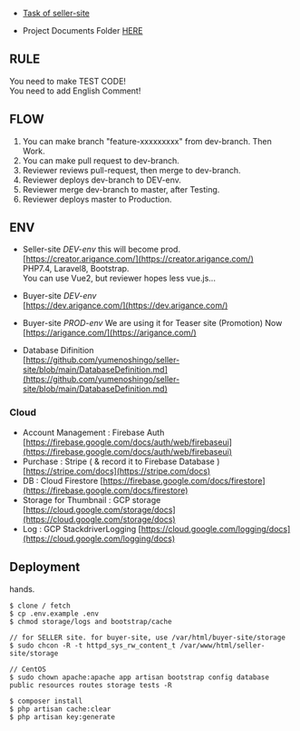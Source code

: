 - [Task of seller-site](https://github.com/yumenoshingo/seller-site/issues?q=is%3Aissue+is%3Aopen+sort%3Acreated-asc)  

- Project Documents Folder [HERE](https://github.com/yumenoshingo/ecsitepj)
 
## RULE  
You need to make TEST CODE!  
You need to add English Comment!  

## FLOW
1. You can make branch "feature-xxxxxxxxx"  from dev-branch.  Then Work.
2. You can make pull request to dev-branch.
3. Reviewer reviews pull-request, then merge to dev-branch.
4. Reviewer deploys dev-branch to DEV-env.
5. Reviewer merge dev-branch to master, after Testing.
6. Reviewer deploys master to Production.
## ENV  
- Seller-site *DEV-env* this will become prod.  
[https://creator.arigance.com/](https://creator.arigance.com/)  
PHP7.4, Laravel8, Bootstrap.  
You can use Vue2, but reviewer hopes less vue.js...  

- Buyer-site *DEV-env*  
[https://dev.arigance.com/](https://dev.arigance.com/)    

- Buyer-site *PROD-env* We are using it for Teaser site (Promotion) Now   
[https://arigance.com/](https://arigance.com/)  

- Database Difinition  
[https://github.com/yumenoshingo/seller-site/blob/main/DatabaseDefinition.md](https://github.com/yumenoshingo/seller-site/blob/main/DatabaseDefinition.md)  

### Cloud  
- Account Management : Firebase Auth   [https://firebase.google.com/docs/auth/web/firebaseui](https://firebase.google.com/docs/auth/web/firebaseui)  
- Purchase : Stripe ( & record it to Firebase Database )   [https://stripe.com/docs](https://stripe.com/docs)  
- DB : Cloud Firestore  [https://firebase.google.com/docs/firestore](https://firebase.google.com/docs/firestore)  
- Storage for Thumbnail : GCP storage  [https://cloud.google.com/storage/docs](https://cloud.google.com/storage/docs)  
- Log : GCP StackdriverLogging  [https://cloud.google.com/logging/docs](https://cloud.google.com/logging/docs)  


## Deployment
hands.

```
$ clone / fetch  
$ cp .env.example .env  
$ chmod storage/logs and bootstrap/cache  

// for SELLER site. for buyer-site, use /var/html/buyer-site/storage
$ sudo chcon -R -t httpd_sys_rw_content_t /var/www/html/seller-site/storage  

// CentOS
$ sudo chown apache:apache app artisan bootstrap config database public resources routes storage tests -R

$ composer install
$ php artisan cache:clear  
$ php artisan key:generate   
  
```  
